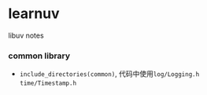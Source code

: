 # learnuv
libuv notes

### common library
- `include_directories(common)`, 代码中使用`log/Logging.h` `time/Timestamp.h`